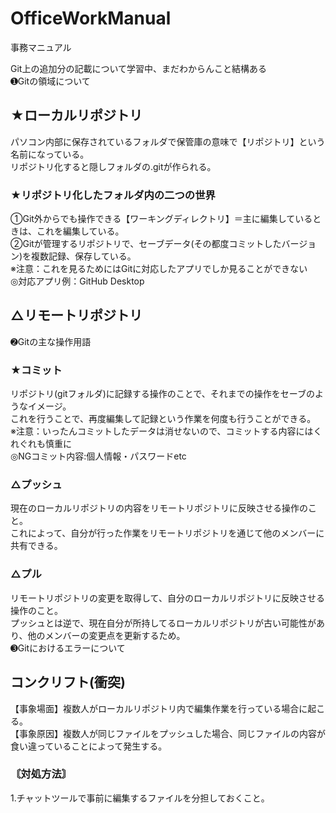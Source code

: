 # OfficeWorkManual
事務マニュアル

Git上の追加分の記載について学習中、まだわからんこと結構ある</br>
➊Gitの領域について
## ★ローカルリポジトリ
  パソコン内部に保存されているフォルダで保管庫の意味で【リポジトリ】という名前になっている。</br>
  リポジトリ化すると隠しフォルダの.gitが作られる。</br>
### ★リポジトリ化したフォルダ内の二つの世界
  ➀Git外からでも操作できる【ワーキングディレクトリ】＝主に編集しているときは、これを編集している。</br>
  ➁Gitが管理するリポジトリで、セーブデータ(その都度コミットしたバージョン)を複数記録、保存している。</br>
  ※注意：これを見るためにはGitに対応したアプリでしか見ることができない</br>
  ◎対応アプリ例：GitHub Desktop</br>
## △リモートリポジトリ
➋Gitの主な操作用語
### ★コミット
  リポジトリ(gitフォルダ)に記録する操作のことで、それまでの操作をセーブのようなイメージ。</br>
  これを行うことで、再度編集して記録という作業を何度も行うことができる。</br>
  ※注意：いったんコミットしたデータは消せないので、コミットする内容にはくれぐれも慎重に</br>
  ◎NGコミット内容:個人情報・パスワードetc</br>
### △プッシュ
  現在のローカルリポジトリの内容をリモートリポジトリに反映させる操作のこと。</br>
  これによって、自分が行った作業をリモートリポジトリを通じて他のメンバーに共有できる。</br>
### △プル
  リモートリポジトリの変更を取得して、自分のローカルリポジトリに反映させる操作のこと。</br>
  プッシュとは逆で、現在自分が所持してるローカルリポジトリが古い可能性があり、他のメンバーの変更点を更新するため。</br>
➌Gitにおけるエラーについて
## コンクリフト(衝突)
  【事象場面】複数人がローカルリポジトリ内で編集作業を行っている場合に起こる。</br>
  【事象原因】複数人が同じファイルをプッシュした場合、同じファイルの内容が食い違っていることによって発生する。</br>
### 〘対処方法〙
  1.チャットツールで事前に編集するファイルを分担しておくこと。
